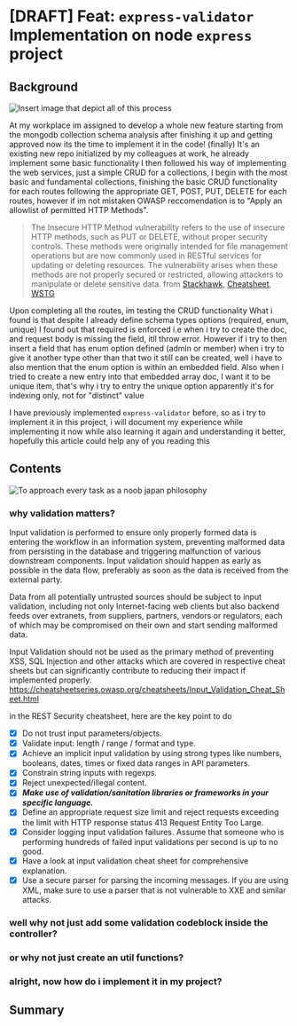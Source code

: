 # [DRAFT] Feat: `express-validator` Implementation on node `express` project

## Background

![Insert image that depict all of this process](url)

At my workplace im assigned to develop a whole new feature starting from the mongodb collection schema analysis
after finishing it up and getting approved now its the time to implement it in the code! (finally)
It's an existing new repo initialized by my colleagues at work, he already implement some basic functionality
I then followed his way of implementing the web services, just a simple CRUD for a collections,
I begin with the most basic and fundamental collections, finishing the basic CRUD functionality for each routes
following the appropriate GET, POST, PUT, DELETE for each routes, however if im not mistaken OWASP reccomendation is to
"Apply an allowlist of permitted HTTP Methods".

> The Insecure HTTP Method vulnerability refers to the use of insecure HTTP methods, such as PUT or DELETE, without proper security controls. These methods were originally intended for file management operations but are now commonly used in RESTful services for updating or deleting resources. The vulnerability arises when these methods are not properly secured or restricted, allowing attackers to manipulate or delete sensitive data.
> from [Stackhawk](https://docs.stackhawk.com/vulnerabilities/90028/#:~:text=The%20Insecure%20HTTP%20Method%20vulnerability%20refers%20to%20the%20use%20of,for%20updating%20or%20deleting%20resources.), [Cheatsheet](https://cheatsheetseries.owasp.org/cheatsheets/REST_Security_Cheat_Sheet.html), [WSTG](https://owasp.org/www-project-web-security-testing-guide/v41/4-Web_Application_Security_Testing/02-Configuration_and_Deployment_Management_Testing/06-Test_HTTP_Methods)

Upon completing all the routes, im testing the CRUD functionality
What i found is that despite I already define schema types options (required, enum, unique) I found out that required is
enforced i.e when i try to create the doc, and request body is missing the field, itll throw error.
However if i try to then insert a field that has enum option defined (admin or member) when i try to give it another type other than that two
it still can be created, well i have to also mention that the enum option is within an embedded field.
Also when i tried to create a new entry into that embedded array doc, I want it to be unique item, that's why i try to entry the unique option
apparently it's for indexing only, not for "distinct" value

I have previously implemented `express-validator` before, so as i try to implement it in this project, i will document my experience while implementing it now
while also learning it again and understanding it better, hopefully this article could help any of you reading this

## Contents

![To approach every task as a noob japan philosophy](url)

### why validation matters?

Input validation is performed to ensure only properly formed data is entering the workflow in an information system, preventing malformed data from persisting in the database and triggering malfunction of various downstream components. Input validation should happen as early as possible in the data flow, preferably as soon as the data is received from the external party.

Data from all potentially untrusted sources should be subject to input validation, including not only Internet-facing web clients but also backend feeds over extranets, from suppliers, partners, vendors or regulators, each of which may be compromised on their own and start sending malformed data.

Input Validation should not be used as the primary method of preventing XSS, SQL Injection and other attacks which are covered in respective cheat sheets but can significantly contribute to reducing their impact if implemented properly.
https://cheatsheetseries.owasp.org/cheatsheets/Input_Validation_Cheat_Sheet.html

in the REST Security cheatsheet, here are the key point to do

- [x] Do not trust input parameters/objects.
- [x] Validate input: length / range / format and type.
- [x] Achieve an implicit input validation by using strong types like numbers, booleans, dates, times or fixed data ranges in API parameters.
- [x] Constrain string inputs with regexps.
- [x] Reject unexpected/illegal content.
- [x] **_Make use of validation/sanitation libraries or frameworks in your specific language._**
- [x] Define an appropriate request size limit and reject requests exceeding the limit with HTTP response status 413 Request Entity Too Large.
- [x] Consider logging input validation failures. Assume that someone who is performing hundreds of failed input validations per second is up to no good.
- [x] Have a look at input validation cheat sheet for comprehensive explanation.
- [x] Use a secure parser for parsing the incoming messages. If you are using XML, make sure to use a parser that is not vulnerable to XXE and similar attacks.

### well why not just add some validation codeblock inside the controller?

### or why not just create an util functions?

### alright, now how do i implement it in my project?

<!--TODO: finish @ 25/07/2024-->

## Summary
